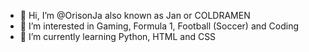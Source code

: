 - 👋 Hi, I’m @OrisonJa also known as Jan or COLDRAMEN
- 👀 I’m interested in Gaming, Formula 1, Football (Soccer) and Coding
- 🌱 I’m currently learning Python, HTML and CSS


<!---
OrisonJa/OrisonJa is a ✨ special ✨ repository because its `README.md` (this file) appears on your GitHub profile.
You can click the Preview link to take a look at your changes.
--->
